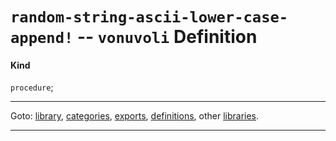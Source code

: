 

<a id='definition__vonuvoli__random-string-ascii-lower-case-append_21'></a>

# `random-string-ascii-lower-case-append!` -- `vonuvoli` Definition


<a id='definition__vonuvoli__random-string-ascii-lower-case-append_21__kind'></a>

#### Kind

`procedure`;

----

Goto: [library](../../vonuvoli/_index.md#library__vonuvoli), [categories](../../vonuvoli/categories/_index.md#toc__vonuvoli__categories), [exports](../../vonuvoli/exports/_index.md#toc__vonuvoli__exports), [definitions](../../vonuvoli/definitions/_index.md#toc__vonuvoli__definitions), other [libraries](../../_libraries.md#toc__libraries).

----

